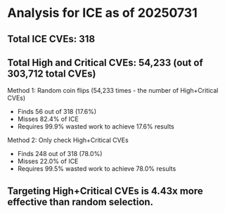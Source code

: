 # Analysis for ICE as of 20250731

## Total ICE CVEs: 318
## Total High and Critical CVEs: 54,233 (out of 303,712 total CVEs)

Method 1: Random coin flips (54,233 times - the number of High+Critical CVEs)
  - Finds 56 out of 318 (17.6%)
  - Misses 82.4% of ICE
  - Requires 99.9% wasted work to achieve 17.6% results

Method 2: Only check High+Critical CVEs
  - Finds 248 out of 318 (78.0%)
  - Misses 22.0% of ICE
  - Requires 99.5% wasted work to achieve 78.0% results

## Targeting High+Critical CVEs is 4.43x more effective than random selection.
